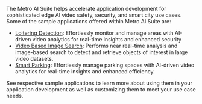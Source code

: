 The Metro AI Suite helps accelerate application development for sophisticated edge AI video safety, security, and smart city use cases. Some of the sample applications offered within Metro AI Suite are:

- [Loitering Detection](loitering-detection): Effortlessly monitor and manage areas with AI-driven video analytics for real-time insights and enhanced security
- [Video Based Image Search](search-image-by-image): Performs near real-time analysis and image-based search to detect and retrieve objects of interest in large video datasets.
- [Smart Parking](smart-parking): Effortlessly manage parking spaces with AI-driven video analytics for real-time insights and enhanced efficiency.

See respective sample applications to learn more about using them in your application development as well as customizing them to meet your use case needs.
